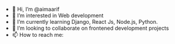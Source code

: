 - 👋 Hi, I’m @aimaarif
- 👀 I’m interested in Web development
- 🌱 I’m currently learning Django, React Js, Node.js, Python.
- 💞️ I’m looking to collaborate on frontened development projects
- 📫 How to reach me: 


